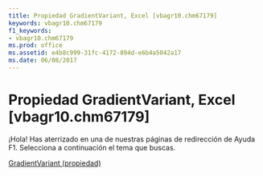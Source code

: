 ```yaml
---
title: Propiedad GradientVariant, Excel [vbagr10.chm67179]
keywords: vbagr10.chm67179
f1_keywords:
- vbagr10.chm67179
ms.prod: office
ms.assetid: e4b8c999-31fc-4172-894d-e6b4a5042a17
ms.date: 06/08/2017
---
```





# Propiedad GradientVariant, Excel [vbagr10.chm67179]

¡Hola! Has aterrizado en una de nuestras páginas de redirección de Ayuda F1. Selecciona a continuación el tema que buscas.


 [GradientVariant (propiedad)](http://msdn.microsoft.com/library/gradientvariant-property%28Office.15%29.aspx)


